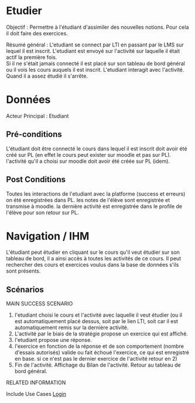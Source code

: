 
# Etudier

Objectif : Permettre à l'étudiant d'assimiler des nouvelles notions. Pour cela il doit faire des exercices.

Résumé général : L'etudiant se connect par LTI en passant par le LMS sur lequel il est inscrit. 
L'etudiant est envoyé sur l'activité sur laquelle il était actif la première fois.  
    Si il ne s'était jamais connecté il est placé sur son tableau de bord général ou il vois les cours auquels il est inscrit.
L'etudiant interagit avec l'activité. Quand il a assez étudié il s'arrête. 


# Données

Acteur Principal : Etudiant



## Pré-conditions

L'étudiant doit être connecté
le cours dans lequel il est inscrit doit avoir été créé  sur PL (en effet le cours peut exister sur moodle et pas sur PL).
l'activité qu'il a choisi sur moodle doit avoir été créée sur PL (idem).


## Post Conditions
Toutes les interactions de l'etudiant avec la platforme (success et erreurs) on été enregistrées dans PL. 
les notes de l'élève sont enregistrée et transmise à moodle.
la dernière activité est enregistrée dans le profile de l'élève pour son retour sur PL.

# Navigation / IHM 

L'étudiant peut étudier en cliquant sur le cours qu'il veut étudier sur son tableau de bord, il a ainsi accès à toutes les activités de ce cours. Il peut rechercher des cours et exercices voulus dans la base de données s'ils sont présents.



## Scénarios

MAIN SUCCESS SCENARIO

1) l'etudiant choisi le cours et l'activité avec laquelle il veut étudier (ou il est automatiquement placé dessus, soit par le lien LTI, soit car il est automatiquement remis sur la dernière activité.
2) L'activité par le biais de la stratégie propose un exercice qui est affiché. 
3) l'etudiant propose une réponse. 
4) l'exercice en fonction de la réponse et de son comportement (nombre d'essais autorisés) valide ou fait échoué l'exercice,
ce qui est enregistré en base. 
   si ce n'est pas le dernier exercice de l'activité retour en 2) 
5) Fin de l'activité. Affichage du Bilan de l'activité. Retour au tableau de bord général.


RELATED INFORMATION

Include Use Cases	[Login](../utilisateur/login.md)



<!--- 
Author : Raphael
Validator : Hugo
-->

